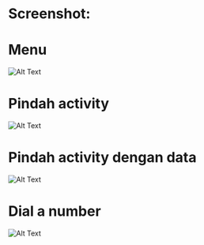 # Screenshot:

# Menu

![Alt Text](https://github.com/NextDvn/MyIntentApp/blob/master/1.png)

# Pindah activity

![Alt Text](https://github.com/NextDvn/MyIntentApp/blob/master/2.png)

# Pindah activity dengan data

![Alt Text](https://github.com/NextDvn/MyIntentApp/blob/master/3.png)

# Dial a number

![Alt Text](https://github.com/NextDvn/MyIntentApp/blob/master/4.png)
